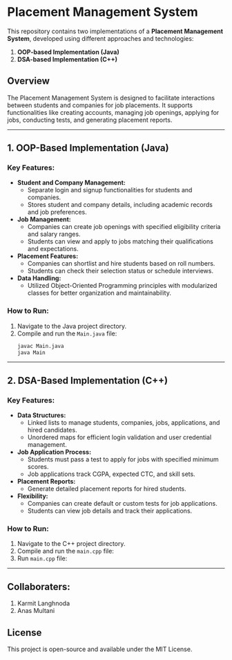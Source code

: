 
# Placement Management System

This repository contains two implementations of a **Placement Management System**, developed using different approaches and technologies:

1. **OOP-based Implementation (Java)**  
2. **DSA-based Implementation (C++)**

## Overview

The Placement Management System is designed to facilitate interactions between students and companies for job placements. It supports functionalities like creating accounts, managing job openings, applying for jobs, conducting tests, and generating placement reports.

---

## 1. OOP-Based Implementation (Java)

### Key Features:
- **Student and Company Management:**
  - Separate login and signup functionalities for students and companies.
  - Stores student and company details, including academic records and job preferences.
- **Job Management:**
  - Companies can create job openings with specified eligibility criteria and salary ranges.
  - Students can view and apply to jobs matching their qualifications and expectations.
- **Placement Features:**
  - Companies can shortlist and hire students based on roll numbers.
  - Students can check their selection status or schedule interviews.
- **Data Handling:**
  - Utilized Object-Oriented Programming principles with modularized classes for better organization and maintainability.
  
### How to Run:
1. Navigate to the Java project directory.
2. Compile and run the `Main.java` file:
   ```bash
   javac Main.java
   java Main
   ```

---

## 2. DSA-Based Implementation (C++)

### Key Features:
- **Data Structures:**
  - Linked lists to manage students, companies, jobs, applications, and hired candidates.
  - Unordered maps for efficient login validation and user credential management.
- **Job Application Process:**
  - Students must pass a test to apply for jobs with specified minimum scores.
  - Job applications track CGPA, expected CTC, and skill sets.
- **Placement Reports:**
  - Generate detailed placement reports for hired students.
- **Flexibility:**
  - Companies can create default or custom tests for job applications.
  - Students can view job details and track their applications.
  
### How to Run:
1. Navigate to the C++ project directory.
2. Compile and run the `main.cpp` file:
3. Run `main.cpp` file:
---
## Collaboraters:
1. Karmit Langhnoda
2. Anas Multani

## License

This project is open-source and available under the MIT License.


